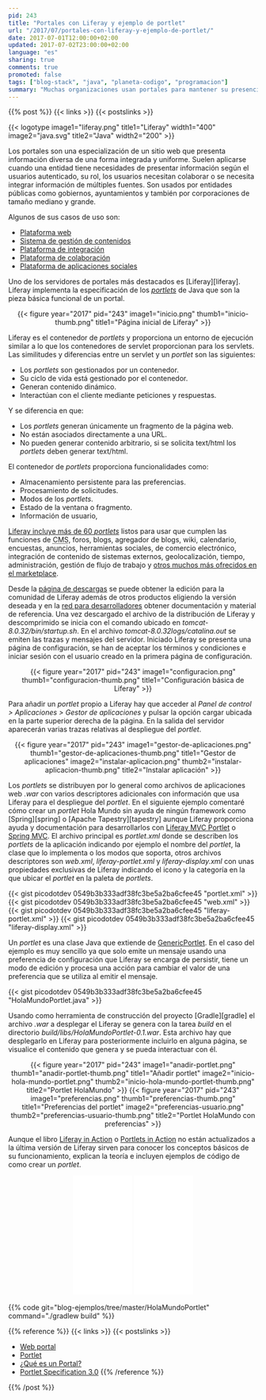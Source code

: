 ```yaml
---
pid: 243
title: "Portales con Liferay y ejemplo de portlet"
url: "/2017/07/portales-con-liferay-y-ejemplo-de-portlet/"
date: 2017-07-01T12:00:00+02:00
updated: 2017-07-02T23:00:00+02:00
language: "es"
sharing: true
comments: true
promoted: false
tags: ["blog-stack", "java", "planeta-codigo", "programacion"]
summary: "Muchas organizaciones usan portales para mantener su presencia en internet. Los portales son herramientas muy versátiles que incluyen la gestión de contenidos y flujo de trabajo para publicarlo, foros, blog, ... Liferay es uno de los más conocidos que usa la plataforma Java. La unidad básica funcional de un portal es un _portlet_ que en ciertos aspectos son similares en otros diferentes a lo que son los servlets en las aplicaciones web Java."
---
```


{{% post %}}
{{< links >}}
{{< postslinks >}}

{{< logotype image1="liferay.png" title1="Liferay" width1="400" image2="java.svg" title2="Java" width2="200" >}}

Los portales son una especialización de un sitio web que presenta información diversa de una forma integrada y uniforme. Suelen aplicarse cuando una entidad tiene necesidades de presentar información según el usuarios autenticado, su rol, los usuarios necesitan colaborar o se necesita integrar información de múltiples fuentes. Son usados por entidades públicas como gobiernos, ayuntamientos y también por corporaciones de tamaño mediano y grande.

Algunos de sus casos de uso son:

* [Plataforma web](https://web.liferay.com/es/products/what-is-a-portal/web-platform)
* [Sistema de gestión de contenidos](https://web.liferay.com/es/products/what-is-a-portal/enterprise-cms)
* [Plataforma de integración](https://web.liferay.com/es/products/what-is-a-portal/integration-platform)
* [Plataforma de colaboración](https://web.liferay.com/es/products/what-is-a-portal/collaboration-platform)
* [Plataforma de aplicaciones sociales](https://web.liferay.com/es/products/what-is-a-portal/social-apps-platform)

Uno de los servidores de portales más destacados es [Liferay][liferay]. Liferay implementa la especificación de los [_portlets_](https://es.wikipedia.org/wiki/Portlet) de Java que son la pieza básica funcional de un portal.

<div class="media" style="text-align: center;">
    {{< figure year="2017" pid="243"
        image1="inicio.png" thumb1="inicio-thumb.png" title1="Página inicial de Liferay" >}}
</div>

Liferay es el contenedor de _portlets_ y proporciona un entorno de ejecución similar a lo que los contenedores de servlet proporcionan para los servlets. Las similitudes y diferencias entre un servlet y un _portlet_ son las siguientes:

* Los _portlets_ son gestionados por un contenedor.
* Su ciclo de vida está gestionado por el contenedor.
* Generan contenido dinámico.
* Interactúan con el cliente mediante peticiones y respuestas.

Y se diferencia en que:

* Los _portlets_ generan únicamente un fragmento de la página web.
* No están asociados directamente a una URL.
* No pueden generar contenido arbitrario, si se solicita text/html los _portlets_ deben generar text/html.

El contenedor de _portlets_ proporciona funcionalidades como:

* Almacenamiento persistente para las preferencias.
* Procesamiento de solicitudes.
* Modos de los _portlets_.
* Estado de la ventana o fragmento.
* Información de usuario,

[Liferay incluye más de 60 _portlets_](https://web.liferay.com/es/community/wiki/-/wiki/Main/Liferay+Portlets) listos para usar que cumplen las funciones de <abbr title="Content Management System">CMS</abbr>, foros, blogs, agregador de blogs, wiki, calendario, encuestas, anuncios, herramientas sociales, de comercio electrónico, integración de contenido de sistemas externos, geolocalización, tiempo, administración, gestión de flujo de trabajo y [otros muchos más ofrecidos en el marketplace](https://web.liferay.com/marketplace).

Desde la [página de descargas](https://www.liferay.com/es/downloads) se puede obtener la edición para la comunidad de Liferay además de otros productos eligiendo la versión deseada y en la [red para desarrolladores](https://dev.liferay.com/es/home) obtener documentación y material de referencia. Una vez descargado el archivo de la distribución de Liferay y descomprimido se inicia con el comando ubicado en _tomcat-8.0.32/bin/startup.sh_. En el archivo _tomcat-8.0.32logs/catalina.out_ se emiten las trazas y mensajes del servidor. Iniciado Liferay se presenta una página de configuración, se han de aceptar los términos y condiciones e iniciar sesión con el usuario creado en la primera página de configuración.

<div class="media" style="text-align: center;">
    {{< figure year="2017" pid="243"
        image1="configuracion.png" thumb1="configuracion-thumb.png" title1="Configuración básica de Liferay" >}}
</div>

Para añadir un _portlet_ propio a Liferay hay que acceder al _Panel de control > Aplicaciones > Gestor de aplicaciones_ y pulsar la opción cargar ubicada en la parte superior derecha de la página. En la salida del servidor aparecerán varias trazas relativas al despliegue del _portlet_.

<div class="media" style="text-align: center;">
    {{< figure year="2017" pid="243"
        image1="gestor-de-aplicaciones.png" thumb1="gestor-de-aplicaciones-thumb.png" title1="Gestor de aplicaciones"
        image2="instalar-aplicacion.png" thumb2="instalar-aplicacion-thumb.png" title2="Instalar aplicación" >}}
</div>

Los _portlets_ se distribuyen por lo general como archivos de aplicaciones web _.war_ con varios descriptores adicionales con información que usa Liferay para el despliegue del _portlet_. En el siguiente ejemplo comentaré cómo crear un _portlet_ Hola Mundo sin ayuda de ningún framework como [Spring][spring] o [Apache Tapestry][tapestry] aunque Liferay proporciona ayuda y documentación para desarrollarlos con [Liferay MVC Portlet](https://dev.liferay.com/es/develop/tutorials/-/knowledge_base/7-0/liferay-mvc-portlet) o [Spring MVC](https://dev.liferay.com/es/develop/tutorials/-/knowledge_base/7-0/spring-mvc). El archivo principal es _portlet.xml_  donde se describen los _portlets_ de la aplicación indicando por ejemplo el nombre del _portlet_, la clase que lo implementa o los modos que soporta, otros archivos descriptores son _web.xml_, _liferay-portlet.xml_ y _liferay-display.xml_ con unas propiedades exclusivas de Liferay indicando el icono y la categoría en la que ubicar el _portlet_ en la paleta de _portlets_.

{{< gist picodotdev 0549b3b333adf38fc3be5a2ba6cfee45 "portlet.xml" >}}
{{< gist picodotdev 0549b3b333adf38fc3be5a2ba6cfee45 "web.xml" >}}
{{< gist picodotdev 0549b3b333adf38fc3be5a2ba6cfee45 "liferay-portlet.xml" >}}
{{< gist picodotdev 0549b3b333adf38fc3be5a2ba6cfee45 "liferay-display.xml" >}}

Un _portlet_ es una clase Java que extiende de [GenericPortlet](https://docs.liferay.com/portlet-api/2.0/javadocs/javax/portlet/GenericPortlet.html). En el caso del ejemplo es muy sencillo ya que solo emite un mensaje usando una preferencia de configuración que Liferay se encarga de persistir, tiene un modo de edición y procesa una acción para cambiar el valor de una preferencia que se utiliza al emitir el mensaje.

{{< gist picodotdev 0549b3b333adf38fc3be5a2ba6cfee45 "HolaMundoPortlet.java" >}}

Usando como herramienta de construcción del proyecto [Gradle][gradle] el archivo _.war_ a desplegar el Liferay se genera con la tarea _build_ en el directorio _build/libs/HolaMundoPortlet-0.1.war_. Esta archivo hay que desplegarlo en Liferay para posteriormente incluirlo en alguna página, se visualice el contenido que genera y se pueda interactuar con él.

<div class="media" style="text-align: center;">
    {{< figure year="2017" pid="243"
        image1="anadir-portlet.png" thumb1="anadir-portlet-thumb.png" title1="Añadir portlet"
        image2="inicio-hola-mundo-portlet.png" thumb2="inicio-hola-mundo-portlet-thumb.png" title2="Portlet HolaMundo" >}}
    {{< figure year="2017" pid="243"
        image1="preferencias.png" thumb1="preferencias-thumb.png" title1="Preferencias del portlet"
        image2="preferencias-usuario.png" thumb2="preferencias-usuario-thumb.png" title2="Portlet HolaMundo con preferencias" >}}
</div>

Aunque el libro [Liferay in Action](http://amzn.to/2sc1tWN) o [Portlets in Action](http://amzn.to/2tzpbjL) no están actualizados a la última versión de Liferay sirven para conocer los conceptos básicos de su funcionamiento, explican la teoría e incluyen ejemplos de código de como crear un _portlet_.

<div class="media-amazon" style="text-align: center;">
    <iframe style="width:120px;height:240px;" marginwidth="0" marginheight="0" scrolling="no" frameborder="0" src="//rcm-eu.amazon-adsystem.com/e/cm?lt1=_blank&bc1=000000&IS2=1&bg1=FFFFFF&fc1=000000&lc1=0000FF&t=blobit-21&o=30&p=8&l=as4&m=amazon&f=ifr&ref=as_ss_li_til&asins=193518282X&linkId=a4fdbe9a2a0c68685cfc8119f253125b"></iframe>
    <iframe style="width:120px;height:240px;" marginwidth="0" marginheight="0" scrolling="no" frameborder="0" src="//rcm-eu.amazon-adsystem.com/e/cm?lt1=_blank&bc1=000000&IS2=1&bg1=FFFFFF&fc1=000000&lc1=0000FF&t=blobit-21&o=30&p=8&l=as4&m=amazon&f=ifr&ref=as_ss_li_til&asins=1935182544&linkId=6d736075105602e7c318919a1c81609d"></iframe>
</div>

{{% code git="blog-ejemplos/tree/master/HolaMundoPortlet" command="./gradlew build" %}}

{{% reference %}}
{{< links >}}
{{< postslinks >}}
* [Web portal](https://en.wikipedia.org/wiki/Web_portal)
* [Portlet](https://es.wikipedia.org/wiki/Portlet)
* [¿Qué es un Portal?](https://web.liferay.com/es/products/what-is-a-portal/web-platform)
* [Portlet Specification 3.0](https://jcp.org/aboutJava/communityprocess/edr/jsr362/index2.html)
{{% /reference %}}

{{% /post %}}
